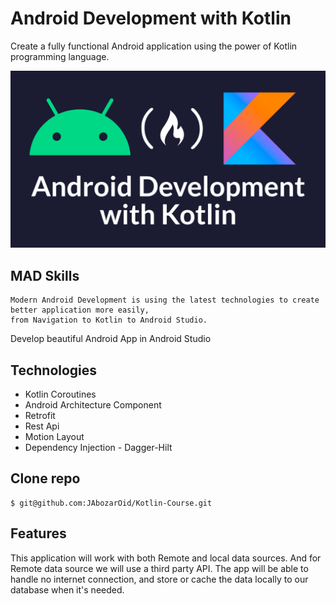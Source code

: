 # Android Development with Kotlin

Create a fully functional Android application using the power of Kotlin programming language.

![adk](androiddevelopment.png)

## MAD Skills

```
Modern Android Development is using the latest technologies to create better application more easily,
from Navigation to Kotlin to Android Studio.
```

Develop beautiful Android App in Android Studio 

## Technologies

- Kotlin Coroutines
- Android Architecture Component
- Retrofit
- Rest Api
- Motion Layout
- Dependency Injection - Dagger-Hilt

## Clone repo

```
$ git@github.com:JAbozarOid/Kotlin-Course.git
```

## Features
This application will work with both Remote and local data sources. And for Remote data source we will use a third party API.
The app will be able to handle no internet connection, and store or cache the data locally to our database when it's needed.
